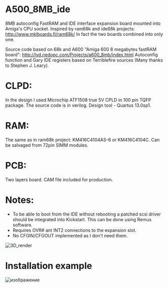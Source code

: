 # A500_8MB_ide
 
 8MB autoconfig FastRAM and IDE interface expansion board mounted into Amiga's CPU socket. 
Inspired by ram68k and ide68k projects: http://www.mklboards.fi/ram68k/ In fact the two boards combined into only one.

Source code based on 68k and A600 "Amiga 600 8 megabytes fastRAM board": http://lvd.nedopc.com/Projects/a600_8mb/index.html
Autoconfig function and Gary IDE registers based on Terriblefire sources (Many thanks to Stephen J. Leary).

# CLPD: 
In the design I used Microchip ATF1508 true 5V CPLD in 100 pin TQFP package. The source code is in verilog. Design tool - Quartus 13.0sp1.

# RAM: 
The same as in ram68k project: KM416C4104AS-6 or KM416C4104C. Can be salvaged from 72pin SIMM modules.

# PCB: 
Two layers board. CAM file included for production.

# Notes:
- To be able to boot from the IDE without rebooting a patched scsi driver should be integrated into Kickstart. This can be done using Remus software.
- Requires OVR# ant INT2 connections to the expansion slot.
- No CFGIN/CFGOUT implemented as I don't need them.

![3D_render](https://user-images.githubusercontent.com/81614352/137478370-01d7e0f7-530c-4405-b8d8-a8bc4e3bfd53.png)


# Installation example
![изображение](https://user-images.githubusercontent.com/81614352/157677474-ae68848f-e7ed-40b6-94e6-58987b2c6a8a.png)

